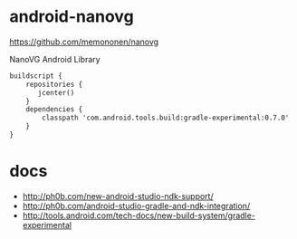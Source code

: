 # android-nanovg

https://github.com/memononen/nanovg

NanoVG Android Library

```xml
buildscript {
    repositories {
       jcenter()
    }
    dependencies {
        classpath 'com.android.tools.build:gradle-experimental:0.7.0'
    }
}
```

# docs

  * http://ph0b.com/new-android-studio-ndk-support/
  * http://ph0b.com/android-studio-gradle-and-ndk-integration/
  * http://tools.android.com/tech-docs/new-build-system/gradle-experimental

